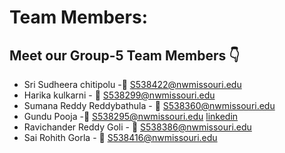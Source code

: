 # Team Members:

## Meet our Group-5 Team Members :point_down:

- Sri Sudheera chitipolu -:email: S538422@nwmissouri.edu
- Harika kulkarni - :email: S538299@nwmissouri.edu
- Sumana Reddy Reddybathula - :email: S538360@nwmissouri.edu
- Gundu Pooja -:email: S538295@nwmissouri.edu [linkedin](https://www.linkedin.com/in/pooja-gundu-b71000107/)
- Ravichander Reddy Goli - :email: S538386@nwmissouri.edu
- Sai Rohith Gorla - :email: S538416@nwmissouri.edu
